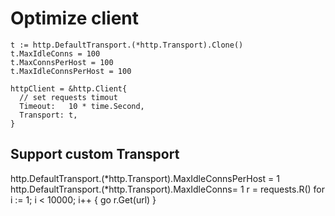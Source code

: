 # Optimize client 
    t := http.DefaultTransport.(*http.Transport).Clone()
    t.MaxIdleConns = 100
    t.MaxConnsPerHost = 100
    t.MaxIdleConnsPerHost = 100
        
    httpClient = &http.Client{
      // set requests timout
      Timeout:   10 * time.Second,
      Transport: t,
    }

## Support custom Transport

   http.DefaultTransport.(*http.Transport).MaxIdleConnsPerHost = 1
    http.DefaultTransport.(*http.Transport).MaxIdleConns= 1
    r = requests.R()
    for i := 1; i < 10000; i++ {
                go  r.Get(url)
    }
    
